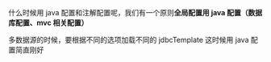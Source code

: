 什么时候用 java 配置和注解配置呢，我们有一个原则**全局配置用 java 配置（数据库配置、mvc 相关配置）**

多数据源的时候，要根据不同的选项加载不同的 jdbcTemplate 这时候用 java 配置简直刚好